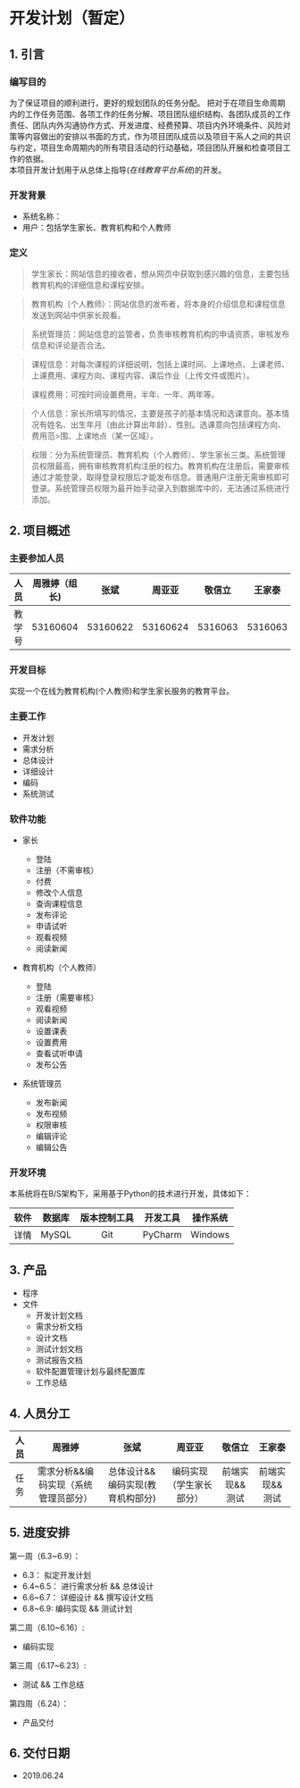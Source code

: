 # 开发计划（暂定）
## 1. 引言
### 编写目的
  为了保证项目的顺利进行，更好的规划团队的任务分配。 把对于在项目生命周期内的工作任务范围、各项工作的任务分解、项目团队组织结构、各团队成员的工作责任、团队内外沟通协作方式、开发进度、经费预算、项目内外环境条件、风险对策等内容做出的安排以书面的方式，作为项目团队成员以及项目干系人之间的共识与约定，项目生命周期内的所有项目活动的行动基础，项目团队开展和检查项目工作的依据。<br>
  本项目开发计划用于从总体上指导$(在线教育平台系统)$的开发。
  
### 开发背景
* 系统名称：
* 用户：包括学生家长、教育机构和个人教师

### 定义

>学生家长：网站信息的接收者，想从网页中获取到感兴趣的信息，主要包括教育机构的详细信息和课程安排。

>教育机构（个人教师）：网站信息的发布者，将本身的介绍信息和课程信息发送到网站中供家长观看。

>系统管理员：网站信息的监管者，负责审核教育机构的申请资质，审核发布信息和评论是否合法。

>课程信息：对每次课程的详细说明，包括上课时间、上课地点、上课老师、上课费用、课程方向、课程内容、课后作业（上传文件或图片）。

>课程费用：可按时间设置费用，半年、一年、两年等。

>个人信息：家长所填写的情况，主要是孩子的基本情况和选课意向。基本情况有姓名、出生年月（由此计算出年龄）、性别。选课意向包括课程方向、费用范>围、上课地点（某一区域）。

>权限：分为系统管理员、教育机构（个人教师）、学生家长三类。系统管理员权限最高，拥有审核教育机构注册的权力。教育机构在注册后，需要审核通过才能登录，取得登录权限后才能发布信息。普通用户注册无需审核即可登录。系统管理员权限为最开始手动录入到数据库中的，无法通过系统进行添加。

 
## 2. 项目概述
### 主要参加人员
|人员 | 周雅婷（组长)| 张斌 | 周亚亚 | 敬信立 | 王家泰|
|:-:  | :-: | :-: | :-: | :-: | :-:|
|教学号 | 53160604 | 53160622 | 53160624 | 5316063 | 5316063|
###  开发目标
实现一个在线为教育机构(个人教师)和学生家长服务的教育平台。

### 主要工作
- 开发计划
- 需求分析
- 总体设计
- 详细设计
- 编码
- 系统测试

### 软件功能
- 家长
    - 登陆
    - 注册（不需审核）
    - 付费
    - 修改个人信息
    - 查询课程信息
    - 发布评论
    - 申请试听
    - 观看视频
    - 阅读新闻
    
- 教育机构（个人教师）
    - 登陆
    - 注册（需要审核）
    - 观看视频
    - 阅读新闻
    - 设置课表
    - 设置费用
    - 查看试听申请
    - 发布公告
    
- 系统管理员
    - 发布新闻
    - 发布视频
    - 权限审核
    - 编辑评论
    - 编辑公告
    


### 开发环境
本系统将在B/S架构下，采用基于Python的技术进行开发，具体如下：

| 软件 | 数据库 | 版本控制工具 | 开发工具 | 操作系统 |
| :-:  | :-: | :-: | :-:  | :-: |
| 详情  | MySQL  | Git | PyCharm  | Windows |
## 3. 产品
- 程序
- 文件
    - 开发计划文档
    - 需求分析文档
    - 设计文档
    - 测试计划文档
    - 测试报告文档
    - 软件配置管理计划与最终配置库
    - 工作总结
## 4. 人员分工
|人员 | 周雅婷   | 张斌  | 周亚亚  | 敬信立    | 王家泰|
|:-:  |   :-:   |    :-:     |  :-:  | :-:      | :-:|
|任务 | 需求分析&&编码实现（系统管理员部分） | 总体设计&&编码实现(教育机构部分) | 编码实现（学生家长部分） | 前端实现&&测试 | 前端实现&&测试|
## 5. 进度安排 
第一周（6.3~6.9）：
- 6.3： 拟定开发计划
- 6.4~6.5： 进行需求分析 && 总体设计
- 6.6~6.7： 详细设计 && 撰写设计文档 
- 6.8~6.9:  编码实现 && 测试计划

第二周（6.10~6.16）:
- 编码实现

第三周（6.17~6.23）:
- 测试 && 工作总结

第四周（6.24）：
- 产品交付


## 6. 交付日期
- 2019.06.24


